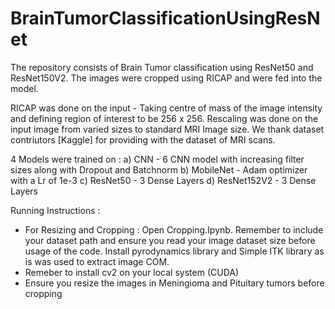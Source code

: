 # BrainTumorClassificationUsingResNet
The repository consists of Brain Tumor classification using ResNet50 and ResNet150V2. The images were cropped using RICAP and were fed into the model.

RICAP was done on the input - Taking centre of mass of the image intensity and defining region of interest to be 256 x 256. Rescaling was done on the input image from varied sizes to standard MRI Image size. We thank dataset contriutors [Kaggle] for providing with the dataset of MRI scans.

4 Models were trained on :
a) CNN - 6 CNN model with increasing filter sizes along with Dropout and Batchnorm
b) MobileNet - Adam optimizer with a Lr of 1e-3
c) ResNet50 - 3 Dense Layers
d) ResNet152V2 - 3 Dense Layers

Running Instructions :
- For Resizing and Cropping : Open Cropping.Ipynb. Remember to include your dataset path and ensure you read your image dataset size before usage of the code. Install pyrodynamics library and Simple ITK library as is was used to extract image COM.
- Remeber to install cv2 on your local system (CUDA) 
- Ensure you resize the images in Meningioma and Pituitary tumors before cropping 

